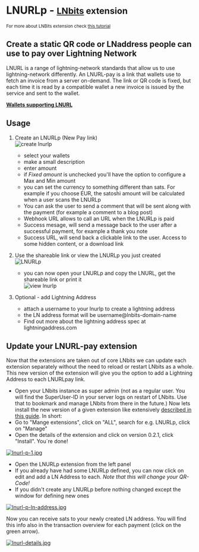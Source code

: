 # LNURLp - <small>[LNbits](https://github.com/lnbits/lnbits) extension</small>

<small>For more about LNBits extension check [this tutorial](https://github.com/lnbits/lnbits/wiki/LNbits-Extensions)</small>

## Create a static QR code or LNaddress people can use to pay over Lightning Network

LNURL is a range of lightning-network standards that allow us to use lightning-network differently. An LNURL-pay is a link that wallets use to fetch an invoice from a server on-demand. The link or QR code is fixed, but each time it is read by a compatible wallet a new invoice is issued by the service and sent to the wallet.

[**Wallets supporting LNURL**](https://github.com/fiatjaf/awesome-lnurl#wallets)

## Usage

1. Create an LNURLp (New Pay link)\
   ![create lnurlp](https://i.imgur.com/rhUBJFy.jpg)

   - select your wallets
   - make a small description
   - enter amount
   - if _Fixed amount_ is unchecked you'll have the option to configure a Max and Min amount
   - you can set the currency to something different than sats. For example if you choose EUR, the satoshi amount will be calculated when a user scans the LNURLp
   - You can ask the user to send a comment that will be sent along with the payment (for example a comment to a blog post)
   - Webhook URL allows to call an URL when the LNURLp is paid
   - Success mesage, will send a message back to the user after a successful payment, for example a thank you note
   - Success URL, will send back a clickable link to the user. Access to some hidden content, or a download link

2. Use the shareable link or view the LNURLp you just created\
   ![LNURLp](https://i.imgur.com/C8s1P0Q.jpg)

   - you can now open your LNURLp and copy the LNURL, get the shareable link or print it\
     ![view lnurlp](https://i.imgur.com/4n41S7T.jpg)

3. Optional - add Lightning Address
   - attach a username to your lnurlp to create a lightning address
   - the LN address format will be username@lnbits-domain-name
   - Find out more about the lightning address spec at lightningaddress.com

## Update your LNURL-pay extension

Now that the extensions are taken out of core LNbits we can update each extension separately without the need to reload or restart LNbits as a whole.
This new version of the extension will give you the option to add a Lightning Address to each LNURLpay link.

- Open your LNbits instance as super admin (not as a regular user. You will find the SuperUser-ID in your server logs on restart of LNbits. Use that to bookmark and manage LNbits from there in the future.)
  Now lets install the new version of a given extension like extensively [described in this guide](https://github.com/lnbits/lnbits/blob/main/docs/guide/extension-install.md#install-new-extension). In short:
- Go to "Mange extensions", click on "ALL", search for e.g. LNURLp, click on "Manage"
- Open the details of the extension and click on version 0.2.1, click "Install". You´re done!

[![lnurl-p-1.jpg](https://i.postimg.cc/fTwDWD17/lnurl-p-1.jpg)](https://postimg.cc/xqFWtDfq)

- Open the LNURLp extension from the left panel
- If you already have had some LNURLp defined, you can now click on edit and add a LN Address to each. _Note that this will change your QR-Code!_
- If you didn't create any LNURLp before nothing changed except the window for defining new ones

[![lnurl-p-ln-address.jpg](https://i.postimg.cc/rsQQc1tr/lnurl-p-ln-address.jpg)](https://postimg.cc/tnnhNVkq)

Now you can receive sats to your newly created LN address. You will find this info also in the transaction overview for each payment (click on the green arrow).

[![lnurl-details.jpg](https://i.postimg.cc/zDwq1V2X/lnurl-details.jpg)](https://postimg.cc/3WwsXJHP)

</details>

